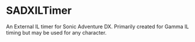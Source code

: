 # SADXILTimer
An External IL timer for Sonic Adventure DX. 
Primarily created for Gamma IL timing but may be used for any character.
